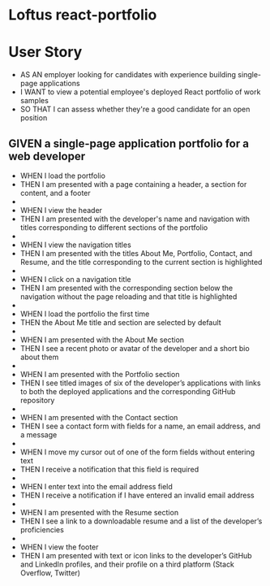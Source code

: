 # Loftus react-portfolio 

# User Story

* AS AN employer looking for candidates with experience building single-page applications
* I WANT to view a potential employee's deployed React portfolio of work samples
* SO THAT I can assess whether they're a good candidate for an open position

## GIVEN a single-page application portfolio for a web developer

- WHEN I load the portfolio
- THEN I am presented with a page containing a header, a section for content, and a footer
- 
- WHEN I view the header
- THEN I am presented with the developer's name and navigation with titles corresponding to different sections of the portfolio
- 
- WHEN I view the navigation titles
- THEN I am presented with the titles About Me, Portfolio, Contact, and Resume, and the title corresponding to the current section is highlighted
- 
- WHEN I click on a navigation title
- THEN I am presented with the corresponding section below the navigation without the page reloading and that title is highlighted
- 
- WHEN I load the portfolio the first time
- THEN the About Me title and section are selected by default
- 
- WHEN I am presented with the About Me section
- THEN I see a recent photo or avatar of the developer and a short bio about them
- 
- WHEN I am presented with the Portfolio section
- THEN I see titled images of six of the developer’s applications with links to both the deployed applications and the corresponding GitHub repository
- 
- WHEN I am presented with the Contact section
- THEN I see a contact form with fields for a name, an email address, and a message
- 
- WHEN I move my cursor out of one of the form fields without entering text
- THEN I receive a notification that this field is required
- 
- WHEN I enter text into the email address field
- THEN I receive a notification if I have entered an invalid email address
- 
- WHEN I am presented with the Resume section
- THEN I see a link to a downloadable resume and a list of the developer’s proficiencies
- 
- WHEN I view the footer
- THEN I am presented with text or icon links to the developer’s GitHub and LinkedIn profiles, and their profile on a third platform (Stack Overflow, Twitter) 
